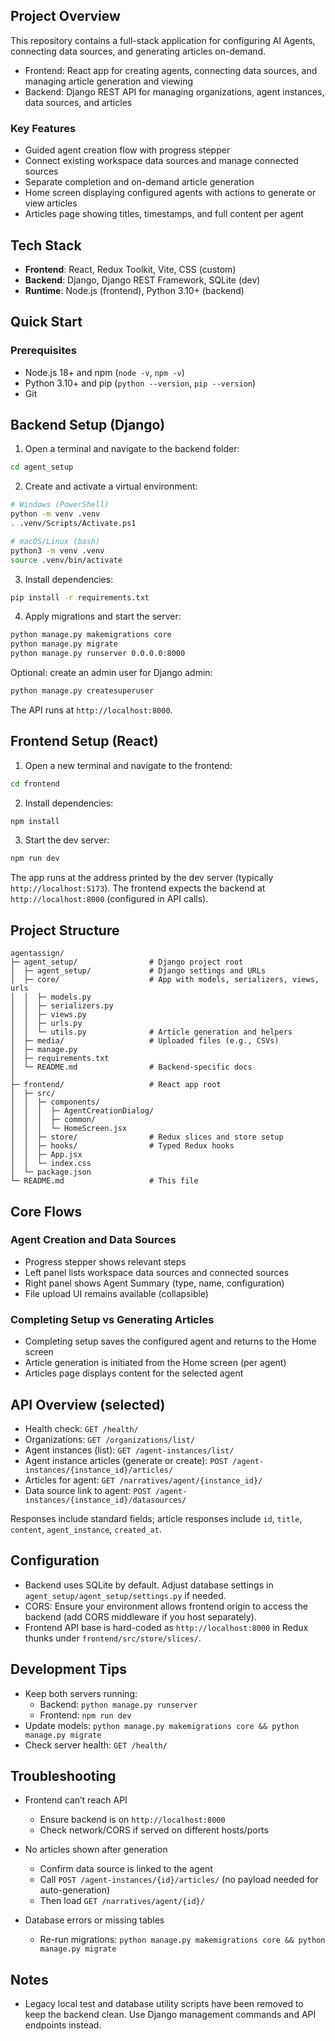 ## Project Overview

This repository contains a full-stack application for configuring AI Agents, connecting data sources, and generating articles on-demand.

- Frontend: React app for creating agents, connecting data sources, and managing article generation and viewing
- Backend: Django REST API for managing organizations, agent instances, data sources, and articles

### Key Features
- Guided agent creation flow with progress stepper
- Connect existing workspace data sources and manage connected sources
- Separate completion and on-demand article generation
- Home screen displaying configured agents with actions to generate or view articles
- Articles page showing titles, timestamps, and full content per agent


## Tech Stack
- **Frontend**: React, Redux Toolkit, Vite, CSS (custom)
- **Backend**: Django, Django REST Framework, SQLite (dev)
- **Runtime**: Node.js (frontend), Python 3.10+ (backend)


## Quick Start

### Prerequisites
- Node.js 18+ and npm (`node -v`, `npm -v`)
- Python 3.10+ and pip (`python --version`, `pip --version`)
- Git


## Backend Setup (Django)

1) Open a terminal and navigate to the backend folder:
```bash
cd agent_setup
```

2) Create and activate a virtual environment:
```bash
# Windows (PowerShell)
python -m venv .venv
. .venv/Scripts/Activate.ps1

# macOS/Linux (bash)
python3 -m venv .venv
source .venv/bin/activate
```

3) Install dependencies:
```bash
pip install -r requirements.txt
```

4) Apply migrations and start the server:
```bash
python manage.py makemigrations core
python manage.py migrate
python manage.py runserver 0.0.0.0:8000
```

Optional: create an admin user for Django admin:
```bash
python manage.py createsuperuser
```

The API runs at `http://localhost:8000`.


## Frontend Setup (React)

1) Open a new terminal and navigate to the frontend:
```bash
cd frontend
```

2) Install dependencies:
```bash
npm install
```

3) Start the dev server:
```bash
npm run dev
```

The app runs at the address printed by the dev server (typically `http://localhost:5173`). The frontend expects the backend at `http://localhost:8000` (configured in API calls).


## Project Structure

```text
agentassign/
├─ agent_setup/                # Django project root
│  ├─ agent_setup/             # Django settings and URLs
│  ├─ core/                    # App with models, serializers, views, urls
│  │  ├─ models.py
│  │  ├─ serializers.py
│  │  ├─ views.py
│  │  ├─ urls.py
│  │  └─ utils.py              # Article generation and helpers
│  ├─ media/                   # Uploaded files (e.g., CSVs)
│  ├─ manage.py
│  ├─ requirements.txt
│  └─ README.md                # Backend-specific docs
│
├─ frontend/                   # React app root
│  ├─ src/
│  │  ├─ components/
│  │  │  ├─ AgentCreationDialog/
│  │  │  ├─ common/
│  │  │  └─ HomeScreen.jsx
│  │  ├─ store/                # Redux slices and store setup
│  │  ├─ hooks/                # Typed Redux hooks
│  │  ├─ App.jsx
│  │  └─ index.css
│  └─ package.json
└─ README.md                   # This file
```


## Core Flows

### Agent Creation and Data Sources
- Progress stepper shows relevant steps
- Left panel lists workspace data sources and connected sources
- Right panel shows Agent Summary (type, name, configuration)
- File upload UI remains available (collapsible)

### Completing Setup vs Generating Articles
- Completing setup saves the configured agent and returns to the Home screen
- Article generation is initiated from the Home screen (per agent)
- Articles page displays content for the selected agent


## API Overview (selected)

- Health check: `GET /health/`
- Organizations: `GET /organizations/list/`
- Agent instances (list): `GET /agent-instances/list/`
- Agent instance articles (generate or create): `POST /agent-instances/{instance_id}/articles/`
- Articles for agent: `GET /narratives/agent/{instance_id}/`
- Data source link to agent: `POST /agent-instances/{instance_id}/datasources/`

Responses include standard fields; article responses include `id`, `title`, `content`, `agent_instance`, `created_at`.


## Configuration

- Backend uses SQLite by default. Adjust database settings in `agent_setup/agent_setup/settings.py` if needed.
- CORS: Ensure your environment allows frontend origin to access the backend (add CORS middleware if you host separately).
- Frontend API base is hard-coded as `http://localhost:8000` in Redux thunks under `frontend/src/store/slices/`.


## Development Tips

- Keep both servers running:
  - Backend: `python manage.py runserver`
  - Frontend: `npm run dev`
- Update models: `python manage.py makemigrations core && python manage.py migrate`
- Check server health: `GET /health/`


## Troubleshooting

- Frontend can’t reach API
  - Ensure backend is on `http://localhost:8000`
  - Check network/CORS if served on different hosts/ports

- No articles shown after generation
  - Confirm data source is linked to the agent
  - Call `POST /agent-instances/{id}/articles/` (no payload needed for auto-generation)
  - Then load `GET /narratives/agent/{id}/`

- Database errors or missing tables
  - Re-run migrations: `python manage.py makemigrations core && python manage.py migrate`


## Notes

- Legacy local test and database utility scripts have been removed to keep the backend clean. Use Django management commands and API endpoints instead.



